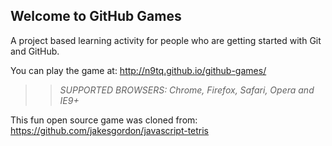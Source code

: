 ## Welcome to GitHub Games

A project based learning activity for people who are getting started with Git and GitHub.

You can play the game at: http://n9tq.github.io/github-games/

>> _*SUPPORTED BROWSERS*: Chrome, Firefox, Safari, Opera and IE9+_

This fun open source game was cloned from: https://github.com/jakesgordon/javascript-tetris
